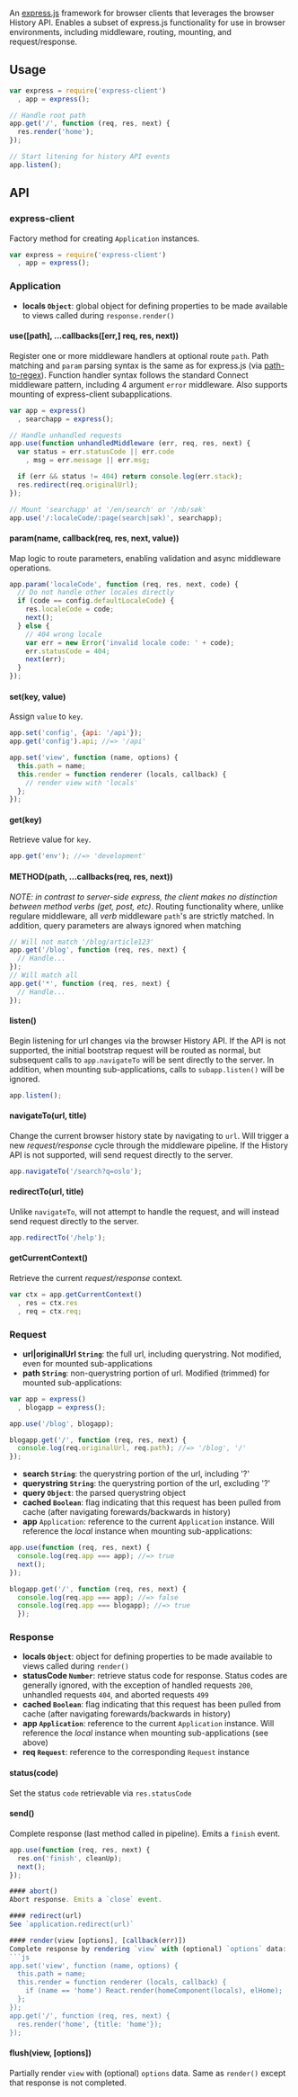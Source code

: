 An [express.js](http://expressjs.com) framework for browser clients that leverages the browser History API. Enables a subset of express.js functionality for use in browser environments, including middleware, routing, mounting, and request/response.

## Usage
```js
var express = require('express-client')
  , app = express();

// Handle root path
app.get('/', function (req, res, next) {
  res.render('home');
});

// Start litening for history API events
app.listen();
```

## API

### express-client
Factory method for creating `Application` instances.

```js
var express = require('express-client')
  , app = express();
```

### Application
- **locals `Object`**: global object for defining properties to be made available to views called during `response.render()`

#### use([path], ...callbacks([err,] req, res, next))
Register one or more middleware handlers at optional route `path`. Path matching and `param` parsing syntax is the same as for express.js (via [path-to-regex](https://github.com/pillarjs/path-to-regexp)). Function handler syntax follows the standard Connect middleware pattern, including 4 argument `error` middleware. Also supports mounting of express-client subapplications.
```js
var app = express()
  , searchapp = express();

// Handle unhandled requests
app.use(function unhandledMiddleware (err, req, res, next) {
  var status = err.statusCode || err.code
    , msg = err.message || err.msg;

  if (err && status != 404) return console.log(err.stack);
  res.redirect(req.originalUrl);
});

// Mount 'searchapp' at '/en/search' or '/nb/søk'
app.use('/:localeCode/:page(search|søk)', searchapp);
```

#### param(name, callback(req, res, next, value))
Map logic to route parameters, enabling validation and async middleware operations.
```js
app.param('localeCode', function (req, res, next, code) {
  // Do not handle other locales directly
  if (code == config.defaultLocaleCode) {
    res.localeCode = code;
    next();
  } else {
    // 404 wrong locale
    var err = new Error('invalid locale code: ' + code);
    err.statusCode = 404;
    next(err);
  }
});
```

#### set(key, value)
Assign `value` to `key`.
```js
app.set('config', {api: '/api'});
app.get('config').api; //=> '/api'

app.set('view', function (name, options) {
  this.path = name;
  this.render = function renderer (locals, callback) {
    // render view with 'locals'
  };
});
```

#### get(key)
Retrieve value for `key`.
```js
app.get('env'); //=> 'development'
```

#### METHOD(path, ...callbacks(req, res, next))
*NOTE: in contrast to server-side express, the client makes no distinction between method verbs (get, post, etc)*. Routing functionality where, unlike regulare middleware, all *verb* middleware `path`'s are strictly matched. In addition, query parameters are always ignored when matching
```js
// Will not match '/blog/article123'
app.get('/blog', function (req, res, next) {
  // Handle...
});
// Will match all
app.get('*', function (req, res, next) {
  // Handle...
});
```

#### listen()
Begin listening for url changes via the browser History API. If the API is not supported, the initial bootstrap request will be routed as normal, but subsequent calls to `app.navigateTo` will be sent directly to the server. In addition, when mounting sub-applications, calls to `subapp.listen()` will be ignored.
```js
app.listen();
```

#### navigateTo(url, title)
Change the current browser history state by navigating to `url`. Will trigger a new *request/response* cycle through the middleware pipeline. If the History API is not supported, will send request directly to the server.
```js
app.navigateTo('/search?q=oslo');
```

#### redirectTo(url, title)
Unlike `navigateTo`, will not attempt to handle the request, and will instead send request directly to the server.
```js
app.redirectTo('/help');
```

#### getCurrentContext()
Retrieve the current *request/response* context.
```js
var ctx = app.getCurrentContext()
  , res = ctx.res
  , req = ctx.req;
```

### Request
- **url|originalUrl `String`**: the full url, including querystring. Not modified, even for mounted sub-applications
- **path `String`**: non-querystring portion of url. Modified (trimmed) for mounted sub-applications:
```js
var app = express()
  , blogapp = express();

app.use('/blog', blogapp);

blogapp.get('/', function (req, res, next) {
  console.log(req.originalUrl, req.path); //=> '/blog', '/'
});
```
- **search `String`**: the querystring portion of the url, including '?'
- **querystring `String`**: the querystring portion of the url, excluding '?'
- **query `Object`**: the parsed querystring object
- **cached `Boolean`**: flag indicating that this request has been pulled from cache (after navigating forewards/backwards in history)
- **app** `Application`: reference to the current `Application` instance. Will reference the *local* instance when mounting sub-applications:
```js
app.use(function (req, res, next) {
  console.log(req.app === app); //=> true
  next();
});

blogapp.get('/', function (req, res, next) {
  console.log(req.app === app); //=> false
  console.log(req.app === blogapp); //=> true
  });
```

### Response
- **locals `Object`**: object for defining properties to be made available to views called during `render()`
- **statusCode `Number`**: retrieve status code for response. Status codes are generally ignored, with the exception of handled requests `200`, unhandled requests `404`, and aborted requests `499`
- **cached `Boolean`**: flag indicating that this request has been pulled from cache (after navigating forewards/backwards in history)
- **app `Application`**: reference to the current `Application` instance. Will reference the *local* instance when mounting sub-applications (see above)
- **req `Request`**: reference to the corresponding `Request` instance

#### status(code)
Set the status `code` retrievable via `res.statusCode`

#### send()
Complete response (last method called in pipeline). Emits a `finish` event.
```js
app.use(function (req, res, next) {
  res.on('finish', cleanUp);
  next();
});

#### abort()
Abort response. Emits a `close` event.

#### redirect(url)
See `application.redirect(url)`

#### render(view [options], [callback(err)])
Complete response by rendering `view` with (optional) `options` data:
```js
app.set('view', function (name, options) {
  this.path = name;
  this.render = function renderer (locals, callback) {
    if (name == 'home') React.render(homeComponent(locals), elHome);
  };
});
app.get('/', function (req, res, next) {
  res.render('home', {title: 'home'});
});
```

#### flush(view, [options])
Partially render `view` with (optional) `options` data. Same as `render()` except that response is not completed.